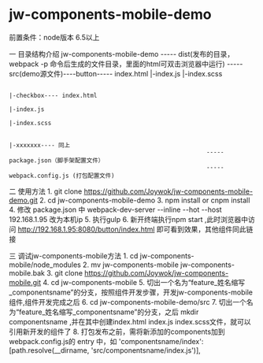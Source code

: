 # jw-components-mobile-demo

前置条件：node版本 6.5以上

一 目录结构介绍
		jw-components-mobile-demo ----- dist(发布的目录，webpack -p 命令后生成的文件目录，里面的html可双击浏览器中运行)
															----- src(demo源文件)----button----- index.html
																																|-index.js
																																|-index.scss

																										|-checkbox---- index.html
																																|-index.js
																																|-index.scss

																										|-xxxxxxx---- 同上
															----- package.json（脚手架配置文件）
															----- webpack.config.js (打包配置文件)

二 使用方法
	1. git clone https://github.com/Joywok/jw-components-mobile-demo.git
	2. cd jw-components-mobile-demo
	3. npm install   or   cnpm install
	4. 修改 package.json 中 webpack-dev-server --inline --hot --host 192.168.1.95 改为本机ip
	5. 执行gulp
	6. 新开终端执行npm start ,此时浏览器中访问 http://192.168.1.95:8080/button/index.html 即可看到效果，其他组件同此链接

三 调试jw-components-mobile方法
	1. cd jw-components-mobile/node_modules
	2. mv jw-components-mobile jw-components-mobile.bak
	3. git clone https://github.com/Joywok/jw-components-mobile.git
	4. cd jw-components-mobile
	5. 切出一个名为“feature_姓名缩写_componentsname”的分支，按照组件开发步骤，开发jw-components-mobile 组件,组件开发完成之后
	6. cd jw-components-mobile-demo/src 
	7. 切出一个名为“feature_姓名缩写_componentsname”的分支，之后 mkdir componentsname  ,并在其中创建index.html index.js index.scss文件，就可以引用新开发的组件了
	8. 打包发布之前，需将新添加的components加到webpack.config.js的 entry 中，如 
			'componentsname/index':[path.resolve(__dirname, 'src/componentsname/index.js')],




